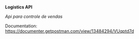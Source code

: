 <b>Logistics API</b>

<i>Api para controle de vendas</i>

Documentation: https://documenter.getpostman.com/view/13484294/VUqptd7d
